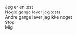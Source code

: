 Jeg er en test  
Nogle gange laver jeg tests  
Andre gange laver jeg ikke noget  
Stop  
Mig  

  

